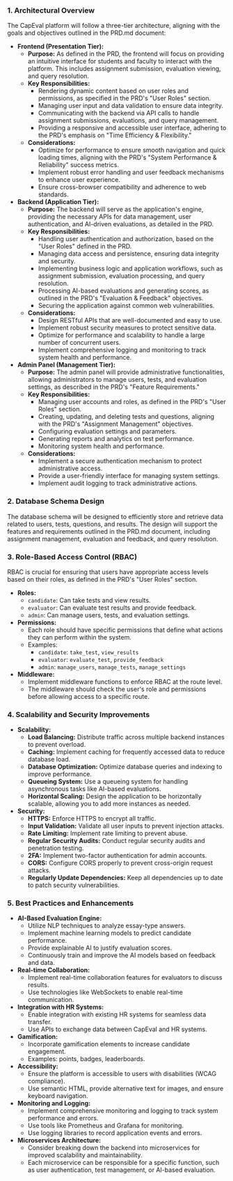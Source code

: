 ### 1. Architectural Overview

The CapEval platform will follow a three-tier architecture, aligning with the goals and objectives outlined in the PRD.md document:

*   **Frontend (Presentation Tier):**
    *   **Purpose:** As defined in the PRD, the frontend will focus on providing an intuitive interface for students and faculty to interact with the platform. This includes assignment submission, evaluation viewing, and query resolution.
    *   **Key Responsibilities:**
        *   Rendering dynamic content based on user roles and permissions, as specified in the PRD's "User Roles" section.
        *   Managing user input and data validation to ensure data integrity.
        *   Communicating with the backend via API calls to handle assignment submissions, evaluations, and query management.
        *   Providing a responsive and accessible user interface, adhering to the PRD's emphasis on "Time Efficiency & Flexibility."
    *   **Considerations:**
        *   Optimize for performance to ensure smooth navigation and quick loading times, aligning with the PRD's "System Performance & Reliability" success metrics.
        *   Implement robust error handling and user feedback mechanisms to enhance user experience.
        *   Ensure cross-browser compatibility and adherence to web standards.
*   **Backend (Application Tier):**
    *   **Purpose:** The backend will serve as the application's engine, providing the necessary APIs for data management, user authentication, and AI-driven evaluations, as detailed in the PRD.
    *   **Key Responsibilities:**
        *   Handling user authentication and authorization, based on the "User Roles" defined in the PRD.
        *   Managing data access and persistence, ensuring data integrity and security.
        *   Implementing business logic and application workflows, such as assignment submission, evaluation processing, and query resolution.
        *   Processing AI-based evaluations and generating scores, as outlined in the PRD's "Evaluation & Feedback" objectives.
        *   Securing the application against common web vulnerabilities.
    *   **Considerations:**
        *   Design RESTful APIs that are well-documented and easy to use.
        *   Implement robust security measures to protect sensitive data.
        *   Optimize for performance and scalability to handle a large number of concurrent users.
        *   Implement comprehensive logging and monitoring to track system health and performance.
*   **Admin Panel (Management Tier):**
    *   **Purpose:** The admin panel will provide administrative functionalities, allowing administrators to manage users, tests, and evaluation settings, as described in the PRD's "Feature Requirements."
    *   **Key Responsibilities:**
        *   Managing user accounts and roles, as defined in the PRD's "User Roles" section.
        *   Creating, updating, and deleting tests and questions, aligning with the PRD's "Assignment Management" objectives.
        *   Configuring evaluation settings and parameters.
        *   Generating reports and analytics on test performance.
        *   Monitoring system health and performance.
    *   **Considerations:**
        *   Implement a secure authentication mechanism to protect administrative access.
        *   Provide a user-friendly interface for managing system settings.
        *   Implement audit logging to track administrative actions.

### 2. Database Schema Design

The database schema will be designed to efficiently store and retrieve data related to users, tests, questions, and results. The design will support the features and requirements outlined in the PRD.md document, including assignment management, evaluation and feedback, and query resolution.

### 3. Role-Based Access Control (RBAC)

RBAC is crucial for ensuring that users have appropriate access levels based on their roles, as defined in the PRD's "User Roles" section.

*   **Roles:**
    *   `candidate`: Can take tests and view results.
    *   `evaluator`: Can evaluate test results and provide feedback.
    *   `admin`: Can manage users, tests, and evaluation settings.
*   **Permissions:**
    *   Each role should have specific permissions that define what actions they can perform within the system.
    *   Examples:
        *   `candidate`: `take_test`, `view_results`
        *   `evaluator`: `evaluate_test`, `provide_feedback`
        *   `admin`: `manage_users`, `manage_tests`, `manage_settings`
*   **Middleware:**
    *   Implement middleware functions to enforce RBAC at the route level.
    *   The middleware should check the user's role and permissions before allowing access to a specific route.

### 4. Scalability and Security Improvements

*   **Scalability:**
    *   **Load Balancing:** Distribute traffic across multiple backend instances to prevent overload.
    *   **Caching:** Implement caching for frequently accessed data to reduce database load.
    *   **Database Optimization:** Optimize database queries and indexing to improve performance.
    *   **Queueing System:** Use a queueing system for handling asynchronous tasks like AI-based evaluations.
    *   **Horizontal Scaling:** Design the application to be horizontally scalable, allowing you to add more instances as needed.
*   **Security:**
    *   **HTTPS:** Enforce HTTPS to encrypt all traffic.
    *   **Input Validation:** Validate all user inputs to prevent injection attacks.
    *   **Rate Limiting:** Implement rate limiting to prevent abuse.
    *   **Regular Security Audits:** Conduct regular security audits and penetration testing.
    *   **2FA:** Implement two-factor authentication for admin accounts.
    *   **CORS:** Configure CORS properly to prevent cross-origin request attacks.
    *   **Regularly Update Dependencies:** Keep all dependencies up to date to patch security vulnerabilities.

### 5. Best Practices and Enhancements

*   **AI-Based Evaluation Engine:**
    *   Utilize NLP techniques to analyze essay-type answers.
    *   Implement machine learning models to predict candidate performance.
    *   Provide explainable AI to justify evaluation scores.
    *   Continuously train and improve the AI models based on feedback and data.
*   **Real-time Collaboration:**
    *   Implement real-time collaboration features for evaluators to discuss results.
    *   Use technologies like WebSockets to enable real-time communication.
*   **Integration with HR Systems:**
    *   Enable integration with existing HR systems for seamless data transfer.
    *   Use APIs to exchange data between CapEval and HR systems.
*   **Gamification:**
    *   Incorporate gamification elements to increase candidate engagement.
    *   Examples: points, badges, leaderboards.
*   **Accessibility:**
    *   Ensure the platform is accessible to users with disabilities (WCAG compliance).
    *   Use semantic HTML, provide alternative text for images, and ensure keyboard navigation.
*   **Monitoring and Logging:**
    *   Implement comprehensive monitoring and logging to track system performance and errors.
    *   Use tools like Prometheus and Grafana for monitoring.
    *   Use logging libraries to record application events and errors.
*   **Microservices Architecture:**
    *   Consider breaking down the backend into microservices for improved scalability and maintainability.
    *   Each microservice can be responsible for a specific function, such as user authentication, test management, or AI-based evaluation.

